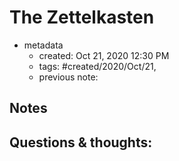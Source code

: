 # The Zettelkasten

- metadata
	- created: Oct 21, 2020 12:30 PM
	- tags: #created/2020/Oct/21,
	- previous note:

## Notes


## Questions & thoughts:
